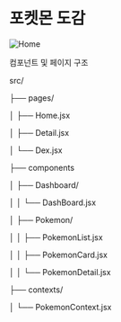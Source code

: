 # 포켓몬 도감


![Home](https://github.com/user-attachments/assets/9ac67227-79ad-4197-bf8d-5c92ed372c17)


컴포넌트 및 페이지 구조


src/


├── pages/


│   ├── Home.jsx


│   ├── Detail.jsx


│   └── Dex.jsx


├── components


│   ├── Dashboard/


│   │   └── DashBoard.jsx


│   ├── Pokemon/


│   │   ├── PokemonList.jsx


│   │   ├── PokemonCard.jsx


│   │   └── PokemonDetail.jsx


├── contexts/


│   └── PokemonContext.jsx
